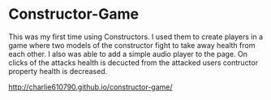 Constructor-Game
================

This was my first time using Constructors.  I used them to create players in a game where two models of the constructor fight to take away health from each other.  I also was able to add a simple audio player to the page.  On clicks of the attacks health is decucted from the attacked users contructor property health is decreased.  

http://charlie610790.github.io/constructor-game/
